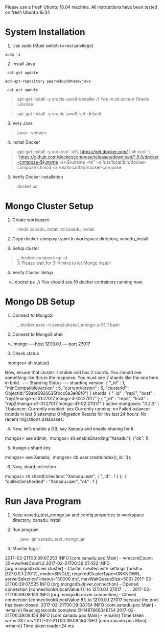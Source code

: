 Please use a fresh Ubuntu 16.04 machine. All instructions have been tested on fresh Ubuntu 16.04

# System Installation

1. Use sudo (Must switch to root privilege)  

  ``` sudo -i ```

2. Install Java

  ``` apt-get update```

  ``` add-apt-repository ppa:webupd8team/java ``` 

  ``` apt-get update``` 
  
  > apt-get install -y oracle-java8-installer      // You must accept Oracle License
  
  > apt-get install -y oracle-java8-set-default

3. Very Java

  > javac -version

4. Install Docker

  > apt-get install -y curl
  > curl -sSL https://get.docker.com/ | sh
  > curl -L "https://github.com/docker/compose/releases/download/1.9.0/docker-compose-$(uname -s)-$(uname -m)" -o /usr/local/bin/docker-compose
  > chmod +x /usr/local/bin/docker-compose 

5. Verify Docker Installation

  > docker ps

# Mongo Cluster Setup

1. Create workspace

  > mkdir xanadu_install
  > cd xanadu_install

2. Copy docker-compose.yaml to workspace directory, xanadu_install

3. Setup cluster

  >_ docker-compose up -d    
// Please wait for 3-4 mins to let Mongo Install

4. Verify Cluster Setup

    >_ docker ps  // You should see 10 docker containers running now.

# Mongo DB Setup

1. Connect to MongoS  

  >_ docker exec -it xanaduinstall_mongo-s-01_1 bash 

2. Connect to MongoS shell 

  >_ mongo —-host 127.0.0.1 —-port 27017 

3. Check status

  mongos> sh.status() 

Now, ensure that cluster is stable and has 2 shards. You should see something like this in the response. You must see 2 shards like the one here in bold.  --- Sharding Status ---
  sharding version: {
	"_id" : 1,
	"minCompatibleVersion" : 5,
	"currentVersion" : 6,
	"clusterId" : ObjectId("58abf6926635fbcc6a3e08f8")
}
  shards:
	{  "_id" : "rep1",  "host" : "rep1/mongo-d-01:27017,mongo-d-02:27017" }
	{  "_id" : "rep2",  "host" : "rep2/mongo-d1-01:27017,mongo-d1-02:27017" }
  active mongoses:
	"3.2.3" : 1
  balancer:
	Currently enabled:  yes
	Currently running:  no
	Failed balancer rounds in last 5 attempts:  0
	Migration Results for the last 24 hours:
		No recent migrations
  databases:  

4. Now, let’s enable a DB, say Xanadu and enable sharing for it.  

  mongos> use admin; 
  mongos> sh.enableSharding(“Xanadu”); {“ok”: 1} 

5. Assign a shard key  

  mongos> use Xanadu; 
  mongos> db.user.createIndex({_id: 1});  

6. Now, shard collection  

  mongos> sh.shardCollection( "Xanadu.user", { "_id" : 1 } );
 { "collectionsharded" : "Xanadu.user", "ok" : 1 }  

# Run Java Program

1. Keep xanadu_test_mongo.jar and config.properties to workspace directory, xanadu_install 

2. Run program  

  >_ java -jar xanadu_test_mongo.jar 

3. Monitor logs -

2017-02-21T00:39:07.253 INFO [com.xanadu.poc.Main] - =>recordCount: 30=>workerCount:2
2017-02-21T00:39:07.422 INFO [org.mongodb.driver.cluster] - Cluster created with settings {hosts=[127.0.0.1:27017], mode=SINGLE, requiredClusterType=UNKNOWN, serverSelectionTimeout='30000 ms', maxWaitQueueSize=500}
2017-02-21T00:39:07.525 INFO [org.mongodb.driver.connection] - Opened connection [connectionId{localValue:1}] to 127.0.0.1:27017
.
.
.
.
2017-02-21T00:39:08.153 INFO [org.mongodb.driver.connection] - Closed connection [connectionId{localValue:8}] to 127.0.0.1:27017 because the pool has been closed.
2017-02-21T00:39:08.154 INFO [com.xanadu.poc.Main] - =>main() Reading records complete @:1487666348154
2017-02-21T00:39:08.154 INFO [com.xanadu.poc.Main] - =>main() Time taken writer:307 ms
2017-02-21T00:39:08.154 INFO [com.xanadu.poc.Main] - =>main() Time taken reader:24 ms

